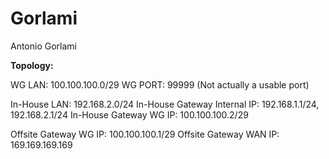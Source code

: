 # Gorlami
Antonio Gorlami

**Topology:**

WG LAN: 100.100.100.0/29
WG PORT: 99999 (Not actually a usable port)

In-House LAN: 192.168.2.0/24
In-House Gateway Internal IP: 192.168.1.1/24, 192.168.2.1/24
In-House Gateway WG IP: 100.100.100.2/29

Offsite Gateway WG IP: 100.100.100.1/29
Offsite Gateway WAN IP: 169.169.169.169
